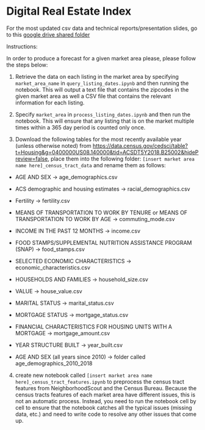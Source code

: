 # Digital Real Estate Index

For the most updated csv data and technical reports/presentation slides, go to this [google drive shared folder](https://drive.google.com/drive/u/2/folders/0ADNiRHNQgWGcUk9PVA)

Instructions:

In order to produce a forecast for a given market area please, please follow the steps below:

1. Retrieve the data on each listing in the market area by specifying `market_area_name` in `query_listing_dates.ipynb` and then running the notebook. This will output a text file that contains the zipcodes in the given market area as well a CSV file that contains the relevant information for each listing.

2. Specify `market_area` in `process_listing_dates.ipynb` and then run the notebook. This will ensure that any listing that is on the market multiple times within a 365 day period is counted only once.

3. Download the following tables for the most recently available year (unless otherwise noted) from https://data.census.gov/cedsci/table?t=Housing&g=0400000US08.140000&tid=ACSDT5Y2018.B25002&hidePreview=false, place them into the following folder: `[insert market area name here]_census_tract_data` and rename them as follows:

  - AGE AND SEX -> age_demographics.csv

  - ACS demographic and housing estimates -> racial_demographics.csv

  - Fertility -> fertility.csv

  - MEANS OF TRANSPORTATION TO WORK BY TENURE or MEANS OF TRANSPORTATION TO WORK BY AGE -> commuting_mode.csv

  - INCOME IN THE PAST 12 MONTHS -> income.csv

  - FOOD STAMPS/SUPPLEMENTAL NUTRITION ASSISTANCE PROGRAM (SNAP) -> food_stamps.csv

  - SELECTED ECONOMIC CHARACTERISTICS -> economic_characteristics.csv

  - HOUSEHOLDS AND FAMILIES -> household_size.csv

  - VALUE -> house_value.csv

  - MARITAL STATUS -> marital_status.csv

  - MORTGAGE STATUS -> mortgage_status.csv

  - FINANCIAL CHARACTERISTICS FOR HOUSING UNITS WITH A MORTGAGE -> mortgage_amount.csv

  - YEAR STRUCTURE BUILT -> year_built.csv

  - AGE AND SEX (all years since 2010) -> folder called age_demographics_2010_2018


4. create new notebook called `[insert market area name here]_census_tract_features.ipynb` to preprocess the census tract features from NeighborhoodScout and the Census Bureau. Because the census tracts features of each market area have different issues, this is not an automatic process. Instead, you need to run the notebook cell by cell to ensure that the notebook catches all the typical issues (missing data, etc.) and need to write code to resolve any other issues that come up. 
